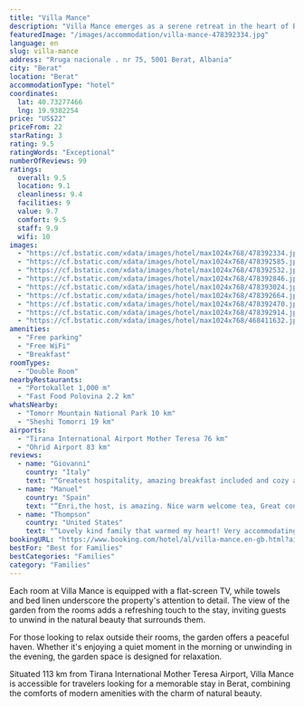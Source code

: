 ```yaml
---
title: "Villa Mance"
description: "Villa Mance emerges as a serene retreat in the heart of Berat, offering guests a stay marked by comfort and convenience."
featuredImage: "/images/accommodation/villa-mance-478392334.jpg"
language: en
slug: villa-mance
address: "Rruga nacionale . nr 75, 5001 Berat, Albania"
city: "Berat"
location: "Berat"
accommodationType: "hotel"
coordinates:
  lat: 40.73277466
  lng: 19.9382254
price: "US$22"
priceFrom: 22
starRating: 3
rating: 9.5
ratingWords: "Exceptional"
numberOfReviews: 99
ratings:
  overall: 9.5
  location: 9.1
  cleanliness: 9.4
  facilities: 9
  value: 9.7
  comfort: 9.5
  staff: 9.9
  wifi: 10
images:
  - "https://cf.bstatic.com/xdata/images/hotel/max1024x768/478392334.jpg?k=71aadebbc199ce8f587722db05c03b3570857584fafab19dcd2b83f1344c61da&o=&hp=1"
  - "https://cf.bstatic.com/xdata/images/hotel/max1024x768/478392585.jpg?k=5a4a1907ddab4e6b5a9677866dc98266288122e8fba0bd0d51a7daa6c5c3fd0e&o=&hp=1"
  - "https://cf.bstatic.com/xdata/images/hotel/max1024x768/478392532.jpg?k=1efcfa176adee16c29d847511b9f543f4af31a5337d45b89fb52c41a5f809b82&o=&hp=1"
  - "https://cf.bstatic.com/xdata/images/hotel/max1024x768/478392846.jpg?k=3176ac491c8dbb00e6c5b89f4086ece4fe41b8bd08a9baff6a631a12ce4e64fc&o=&hp=1"
  - "https://cf.bstatic.com/xdata/images/hotel/max1024x768/478393024.jpg?k=c14c700b3a66a70afac4a92edd4b5ccf1a6c396f90522901a1e923fb07aece4a&o=&hp=1"
  - "https://cf.bstatic.com/xdata/images/hotel/max1024x768/478392664.jpg?k=bed78271f572ae2fb5ada8e8a9dc4eaf98b832bbc26053c0d84a6e81d5e74055&o=&hp=1"
  - "https://cf.bstatic.com/xdata/images/hotel/max1024x768/478392470.jpg?k=e063b1bd21279be141343dddec4cba6acd8a81aeef17b4a0bbf2956817d4849f&o=&hp=1"
  - "https://cf.bstatic.com/xdata/images/hotel/max1024x768/478392914.jpg?k=9a6e518c99beac9ede2b79ac30b7c568cc845c49f703e725b8b4092aac4e18c4&o=&hp=1"
  - "https://cf.bstatic.com/xdata/images/hotel/max1024x768/468411632.jpg?k=33648ac8cab99c1ac028edab29263bf193691151bb4485df662363dd1a10354a&o=&hp=1"
amenities:
  - "Free parking"
  - "Free WiFi"
  - "Breakfast"
roomTypes:
  - "Double Room"
nearbyRestaurants:
  - "Portokallet 1,000 m"
  - "Fast Food Polovina 2.2 km"
whatsNearby:
  - "Tomorr Mountain National Park 10 km"
  - "Sheshi Tomorri 19 km"
airports:
  - "Tirana International Airport Mother Teresa 76 km"
  - "Ohrid Airport 83 km"
reviews:
  - name: "Giovanni"
    country: "Italy"
    text: "“Greatest hospitality, amazing breakfast included and cozy and warm room. Absolutely perfect experience, we hope to be back soon!”"
  - name: "Manuel"
    country: "Spain"
    text: "“Enri,the host, is amazing. Nice warm welcome tea, Great conversation all night long. All problems were solved fast and well. No complains, only gratefull words to this host. Delicious tangerines.”"
  - name: "Thompson"
    country: "United States"
    text: "“Lovely kind family that warmed my heart! Very accommodating & such a nice place to meet other interesting travelers The plethora of food from garden fresh fruit , tea & coffee & a wonderful breakfast were extras that made experience very...”"
bookingURL: "https://www.booking.com/hotel/al/villa-mance.en-gb.html?aid=8035640"
bestFor: "Best for Families"
bestCategories: "Families"
category: "Families"
---
```


Each room at Villa Mance is equipped with a flat-screen TV, while towels and bed linen underscore the property's attention to detail. The view of the garden from the rooms adds a refreshing touch to the stay, inviting guests to unwind in the natural beauty that surrounds them.

For those looking to relax outside their rooms, the garden offers a peaceful haven. Whether it's enjoying a quiet moment in the morning or unwinding in the evening, the garden space is designed for relaxation.

Situated 113 km from Tirana International Mother Teresa Airport, Villa Mance is accessible for travelers looking for a memorable stay in Berat, combining the comforts of modern amenities with the charm of natural beauty.